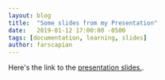 ```yaml
---
layout: blog
title:  "Some slides from my Presentation"
date:   2019-01-12 17:00:00 -0500
tags: [documentation, learning, slides]
author: farscapian
---
```


Here's the link to the [presentation slides.](/assets/bcm_presentation_10Jan19.pdf).